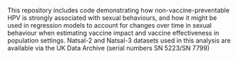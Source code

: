 This repository includes code demonstrating how non-vaccine-preventable HPV is strongly associated with sexual behaviours, and how it might be used in regression models to account for changes over time in sexual behaviour when estimating vaccine impact and vaccine effectiveness in population settings. Natsal-2 and Natsal-3 datasets used in this analysis are available via the UK Data Archive (serial numbers SN 5223/SN 7799) 
